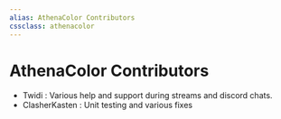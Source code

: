 ```yaml
---
alias: AthenaColor Contributors
cssclass: athenacolor
---
```

# AthenaColor Contributors
- Twidi : Various help and support during streams and discord chats.
- ClasherKasten : Unit testing and various fixes